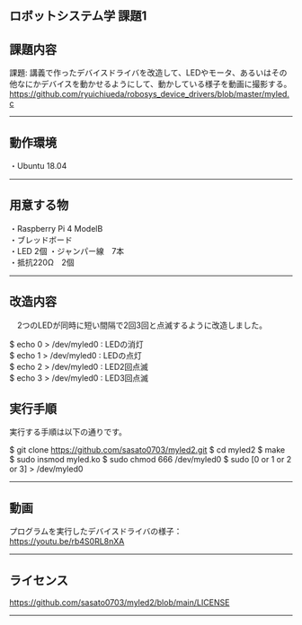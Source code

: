 ロボットシステム学 課題1
---

## 課題内容 
  
 課題: 講義で作ったデバイスドライバを改造して、LEDやモータ、あるいはその他なにかデバイスを動かせるようにして、動かしている様子を動画に撮影する。
 https://github.com/ryuichiueda/robosys_device_drivers/blob/master/myled.c
  
---

## 動作環境

・Ubuntu 18.04

---

## 用意する物
  
・Raspberry Pi 4 ModelB  
・ブレッドボード  
・LED 2個
・ジャンパー線　7本  
・抵抗220Ω　2個

  
---
  
## 改造内容
  
　2つのLEDが同時に短い間隔で2回3回と点滅するように改造しました。  

 
 $ echo 0 > /dev/myled0 : LEDの消灯  
 $ echo 1 > /dev/myled0 : LEDの点灯  
 $ echo 2 > /dev/myled0 : LED2回点滅  
 $ echo 3 > /dev/myled0 : LED3回点滅  
  
  
## 実行手順
  
実行する手順は以下の通りです。  

$ git clone https://github.com/sasato0703/myled2.git 
$ cd myled2
$ make  
$ sudo insmod myled.ko 
$ sudo chmod 666 /dev/myled0
$ sudo [0 or 1 or 2 or 3] > /dev/myled0

---

## 動画
  プログラムを実行したデバイスドライバの様子：https://youtu.be/rb4S0RL8nXA
  
---

## ライセンス
https://github.com/sasato0703/myled2/blob/main/LICENSE

---
